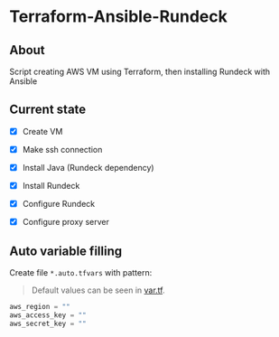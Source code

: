 # Terraform-Ansible-Rundeck

## About

Script creating AWS VM using Terraform, then installing Rundeck with Ansible

## Current state

- [x] Create VM
- [x] Make ssh connection
- [x] Install Java (Rundeck dependency)
- [x] Install Rundeck
- [x] Configure Rundeck
- [x] Configure proxy server


## Auto variable filling

Create file `*.auto.tfvars` with pattern:
> Default values can be seen in [var.tf](var.tf).

```tf
aws_region = ""
aws_access_key = ""
aws_secret_key = ""
```
